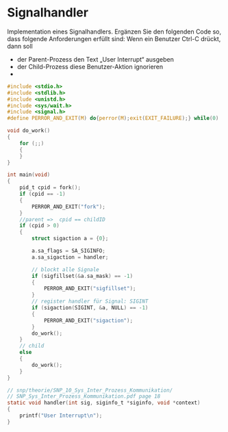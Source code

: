 # Signalhandler
Implementation eines Signalhandlers.
Ergänzen Sie den folgenden Code so, dass folgende Anforderungen erfüllt sind: 
Wenn ein Benutzer Ctrl-C drückt, dann soll 
- der Parent-Prozess den Text „User Interrupt“ ausgeben 
- der Child-Prozess diese Benutzer-Aktion ignorieren
- 
```c
#include <stdio.h>
#include <stdlib.h>
#include <unistd.h>
#include <sys/wait.h>
#include <signal.h>
#define PERROR_AND_EXIT(M) do{perror(M);exit(EXIT_FAILURE);} while(0)

void do_work()
{
    for (;;)
    {
    }
}

int main(void)
{
    pid_t cpid = fork();
    if (cpid == -1)
    {
        PERROR_AND_EXIT("fork");
    }
	//parent =>  cpid == childID
    if (cpid > 0)
    {
        struct sigaction a = {0};

        a.sa_flags = SA_SIGINFO;
        a.sa_sigaction = handler;

        // blockt alle Signale
        if (sigfillset(&a.sa_mask) == -1)
        {
            PERROR_AND_EXIT("sigfillset");
        }
        // register handler für Signal: SIGINT
        if (sigaction(SIGINT, &a, NULL) == -1)
        {
            PERROR_AND_EXIT("sigaction");
        }
        do_work();
    }
	// child
    else
    {
        do_work();
    }
}

// snp/theorie/SNP_10_Sys_Inter_Prozess_Kommunikation/
// SNP_Sys_Inter_Prozess_Kommunikation.pdf page 18
static void handler(int sig, siginfo_t *siginfo, void *context)
{
    printf("User Interrupt\n");
}
```